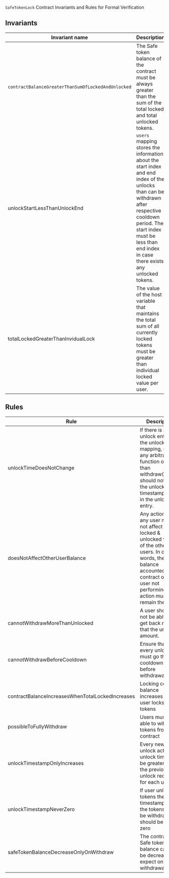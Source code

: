 `SafeTokenLock` Contract Invariants and Rules for Formal Verification

## Invariants

| Invariant name                                   | Description                                                                                                                                                                                                                             |
| ------------------------------------------------ | --------------------------------------------------------------------------------------------------------------------------------------------------------------------------------------------------------------------------------------- |
| `contractBalanceGreaterThanSumOfLockedAndUnlocked` | The Safe token balance of the contract must be always greater than the sum of the total locked and total unlocked tokens.                                                                                                                       |
| unlockStartLessThanUnlockEnd                     | `users` mapping stores the information about the start index and end index of the unlocks than can be withdrawn after respective cooldown period. The start index must be less than end index in case there exists any unlocked tokens. |
| totalLockedGreaterThanInvidualLock               | The value of the host variable that maintains the total sum of all currently locked tokens must be greater than individual locked value per user.                                                                                       |

## Rules

| Rule                                             | Description                                                                                                                                                                                                  |
| ------------------------------------------------ | ------------------------------------------------------------------------------------------------------------------------------------------------------------------------------------------------------------ |
| unlockTimeDoesNotChange                          | If there is an unlock entry in the unlocks mapping, call to any arbitrary function other than withdraw(uint32) should not affect the unlockAt timestamp value in the unlock entry.                           |
| doesNotAffectOtherUserBalance                    | Any action by any user must not affect the locked & unlocked value of the other users. In other words, the total balance accounted in the contract of the user not performing any action must remain the same. |
| cannotWithdrawMoreThanUnlocked                   | A user should not be able to get back more that the unlocked amount.                                                                                                                                         |
| cannotWithdrawBeforeCooldown                     | Ensure that every unlock must go through cooldown period before withdrawal                                                                                                                                   |
| contractBalanceIncreasesWhenTotalLockedIncreases | Locking contract balance increases when user locks tokens                                                                                                                                                    |
| possibleToFullyWithdraw                          | Users must be able to withdraw tokens from the contract                                                                                                                                                      |
| unlockTimestampOnlyIncreases                     | Every new unlock action's unlock time must be greater that the previous unlock request for each user                                                                                                         |
| unlockTimestampNeverZero                         | If user unlocks tokens the timestamp when the tokens can be withdrawn should be non zero                                                                                                                     |
| safeTokenBalanceDecreaseOnlyOnWithdraw           | The contract's Safe token balance cannot be decreased expect on withdrawal.                                                                                                                                  |
